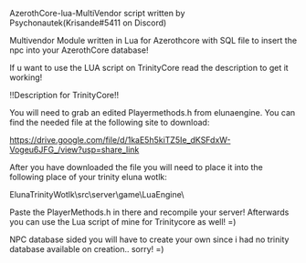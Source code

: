 AzerothCore-lua-MultiVendor script written by Psychonautek(Krisande#5411 on Discord)

Multivendor Module written in Lua for Azerothcore with SQL file to insert the npc into your AzerothCore database! 

If u want to use the LUA script on TrinityCore read the description to get it working!



!!Description for TrinityCore!!

You will need to grab an edited Playermethods.h from elunaengine. You can find the needed file at the following site to download:

https://drive.google.com/file/d/1kaE5h5kiTZ5Ie_dKSFdxW-Vogeu6JFG_/view?usp=share_link

After you have downloaded the file you will need to place it into the following place of your trinity eluna wotlk:

ElunaTrinityWotlk\src\server\game\LuaEngine\ 

Paste the PlayerMethods.h in there and recompile your server!
Afterwards you can use the Lua script of mine for Trinitycore as well! =)

NPC database sided you will have to create your own since i had no trinity database available on creation.. sorry! =)


